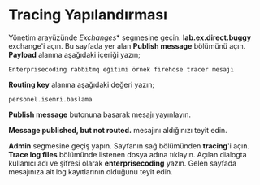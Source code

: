 # Tracing Yapılandırması

Yönetim arayüzünde *Exchanges** segmesine geçin. **lab.ex.direct.buggy** exchange'i açın. Bu sayfada yer alan **Publish message** bölümünü açın. **Payload** alanına aşağıdaki içeriği yazın;

`Enterprisecoding rabbitmq eğitimi örnek firehose tracer mesajı`

**Routing key** alanına aşağıdaki değeri yazın;

`personel.isemri.baslama`

**Publish message** butonuna basarak mesajı yayınlayın. 

**Message published, but not routed.** mesajını aldığınızı teyit edin.

**Admin** segmesine geçiş yapın. Sayfanın sağ bölümünden **tracing**'i açın. **Trace log files** bölümünde  listenen dosya adına tıklayın. Açılan dialogta kullanıcı adı ve şifresi olarak **enterprisecoding** yazın. Gelen sayfada mesajınıza ait log kayıtlarının olduğunu teyit edin.
